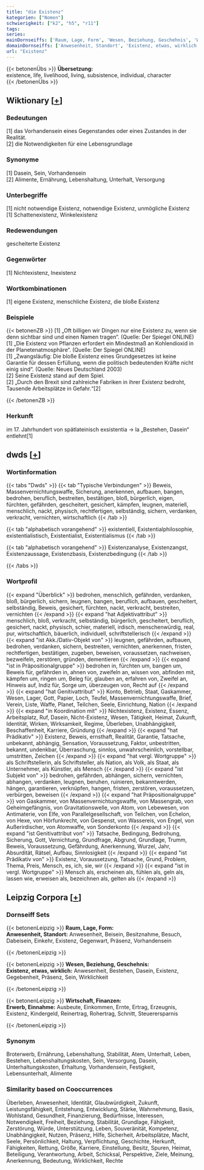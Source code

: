 ```yaml
---
title: "die Existenz"
kategorien: ["Nomen"]
schwierigkeit: ["k2", "h5", "r11"]
tags:
series:
mainDornseiffs: ['Raum, Lage, Form', 'Wesen, Beziehung, Geschehnis', 'Wirtschaft, Finanzen']
domainDornseiffs: ['Anwesenheit, Standort', 'Existenz, etwas, wirklich', 'Erwerb, Einnahme']
url: "Existenz"
---
```


{{< betonenÜbs >}}
**Übersetzung:**  
existence, life, livelihood, living, subsistence, individual, character  
{{< /betonenÜbs >}}

## Wiktionary [[+](https://de.wiktionary.org/wiki/Existenz)]

### Bedeutungen
[1] das Vorhandensein eines Gegenstandes oder eines Zustandes in der Realität.  
[2] die Notwendigkeiten für eine Lebensgrundlage  

### Synonyme
[1] Dasein, Sein, Vorhandensein  
[2] Alimente, Ernährung, Lebenshaltung, Unterhalt, Versorgung  

### Unterbegriffe
[1] nicht notwendige Existenz, notwendige Existenz, unmögliche Existenz  
[1] Schattenexistenz, Winkelexistenz  

### Redewendungen
gescheiterte Existenz  

### Gegenwörter
[1] Nichtexistenz, Inexistenz  

### Wortkombinationen
[1] eigene Existenz, menschliche Existenz, die bloße Existenz  

### Beispiele
{{< betonenZB >}}
[1] „Oft billigen wir Dingen nur eine Existenz zu, wenn sie denn sichtbar sind und einen Namen tragen“. (Quelle: Der Spiegel ONLINE)  
[1] „Die Existenz von Pflanzen erfordert ein Mindestmaß an Kohlendioxid in der Planetenatmosphäre“. (Quelle: Der Spiegel ONLINE)  
[1] „Zwangsläufig: Die bloße Existenz eines Grundgesetzes ist keine Garantie für dessen Erfüllung, wenn die politisch bedeutenden Kräfte nicht einig sind“. (Quelle: Neues Deutschland 2003)  
[2] Seine Existenz stand auf dem Spiel.  
[2] „Durch den Brexit sind zahlreiche Fabriken in ihrer Existenz bedroht, Tausende Arbeitsplätze in Gefahr.“[2]  

{{< /betonenZB >}}
### Herkunft
im 17. Jahrhundert von spätlateinisch exsistentia → la „Bestehen, Dasein“ entlehnt[1]  



## dwds [[+](https://www.dwds.de/wb/Existenz)]

### Wortinformation
{{< tabs "Dwds" >}}
{{< tab "Typische Verbindungen" >}}
Beweis, Massenvernichtungswaffe, Sicherung, anerkennen, aufbauen, bangen, bedrohen, beruflich, bestreiten, bestätigen, bloß, bürgerlich, eigen, fürchten, gefährden, gescheitert, gesichert, kämpfen, leugnen, materiell, menschlich, nackt, physisch, rechtfertigen, selbständig, sichern, verdanken, verkracht, vernichten, wirtschaftlich
{{< /tab >}}

{{< tab "alphabetisch vorangehend" >}}
existentiell, Existentialphilosophie, existentialistisch, Existentialist, Existentialismus
{{< /tab >}}

{{< tab "alphabetisch vorangehend" >}}
Existenzanalyse, Existenzangst, Existenzaussage, Existenzbasis, Existenzbedingung
{{< /tab >}}

{{< /tabs >}}

### Wortprofil
{{< expand "Überblick" >}} bedrohen, menschlich, gefährden, verdanken, bloß, bürgerlich, sichern, leugnen, bangen, beruflich, aufbauen, gescheitert, selbständig, Beweis, gesichert, fürchten, nackt, verkracht, bestreiten, vernichten {{< /expand >}}
{{< expand "hat Adjektivattribut" >}} menschlich, bloß, verkracht, selbständig, bürgerlich, gescheitert, beruflich, gesichert, nackt, physisch, schier, materiell, irdisch, menschenwürdig, real, pur, wirtschaftlich, bäuerlich, individuell, schriftstellerisch {{< /expand >}}
{{< expand "ist Akk./Dativ-Objekt von" >}} leugnen, gefährden, aufbauen, bedrohen, verdanken, sichern, bestreiten, vernichten, anerkennen, fristen, rechtfertigen, bestätigen, zugeben, beweisen, voraussetzen, nachweisen, bezweifeln, zerstören, gründen, dementieren {{< /expand >}}
{{< expand "ist in Präpositionalgruppe" >}} bedrohen in, fürchten um, bangen um, Beweis für, gefährden in, ahnen von, zweifeln an, wissen von, abfinden mit, kämpfen um, ringen um, Beleg für, glauben an, erfahren von, Zweifel an, Hinweis auf, Indiz für, Sorge um, überzeugen von, Recht auf {{< /expand >}}
{{< expand "hat Genitivattribut" >}} Konto, Betrieb, Staat, Gaskammer, Wesen, Lager, Gott, Papier, Loch, Teufel, Massenvernichtungswaffe, Brief, Verein, Liste, Waffe, Planet, Teilchen, Seele, Einrichtung, Nation {{< /expand >}}
{{< expand "in Koordination mit" >}} Nichtexistenz, Existenz, Essenz, Arbeitsplatz, Ruf, Dasein, Nicht-Existenz, Wesen, Tätigkeit, Heimat, Zukunft, Identität, Wirken, Wirksamkeit, Regime, Überleben, Unabhängigkeit, Beschaffenheit, Karriere, Gründung {{< /expand >}}
{{< expand "hat Prädikativ" >}} Existenz, Beweis, ernsthaft, Realität, Garantie, Tatsache, unbekannt, abhängig, Sensation, Voraussetzung, Faktor, unbestritten, bekannt, undenkbar, Überraschung, sinnlos, unwahrscheinlich, vorstellbar, umstritten, Zeichen {{< /expand >}}
{{< expand "hat vergl. Wortgruppe" >}} als Schriftstellerin, als Schriftsteller, als Nation, als Volk, als Staat, als Unternehmer, als Künstler, als Mensch {{< /expand >}}
{{< expand "ist Subjekt von" >}} bedrohen, gefährden, abhängen, sichern, vernichten, abhangen, verdanken, leugnen, beruhen, ruinieren, bekanntwerden, hängen, garantieren, verknüpfen, hangen, fristen, zerstören, voraussetzen, verbürgen, beweisen {{< /expand >}}
{{< expand "hat Präpositionalgruppe" >}} von Gaskammer, von Massenvernichtungswaffe, von Massengrab, von Geheimgefängnis, von Gravitationswelle, von Atom, von Lebewesen, von Antimaterie, von Elfe, von Parallelgesellschaft, von Teilchen, von Echelon, von Hexe, von Hörfunkrecht, von Gespenst, von Wassereis, von Engel, von Außerirdischer, von Atomwaffe, von Sonderkonto {{< /expand >}}
{{< expand "ist Genitivattribut von" >}} Tatsache, Bedingung, Bedrohung, Sicherung, Gott, Vernichtung, Grundfrage, Abgrund, Grundlage, Trumm, Beweis, Voraussetzung, Gefährdung, Anerkennung, Wurzel, Jahr, Absurdität, Rätsel, Aufbau, Sinnlosigkeit {{< /expand >}}
{{< expand "ist Prädikativ von" >}} Existenz, Voraussetzung, Tatsache, Grund, Problem, Thema, Preis, Mensch, es, ich, sie, wir {{< /expand >}}
{{< expand "ist in vergl. Wortgruppe" >}} Mensch als, erscheinen als, fühlen als, geln als, lassen wie, erweisen als, bezeichnen als, gelten als {{< /expand >}}

## Leipzig Corpora [[+](https://corpora.uni-leipzig.de/en/res?word=Existenz&corpusId=deu_newscrawl-public_2018)]

### Dornseiff Sets
{{< betonenLeipzig >}}
**Raum, Lage, Form:**  
**Anwesenheit, Standort:** Anwesenheit, Beisein, Besitznahme, Besuch, Dabeisein, Einkehr, Existenz, Gegenwart, Präsenz, Vorhandensein  

{{< /betonenLeipzig >}}


{{< betonenLeipzig >}}
**Wesen, Beziehung, Geschehnis:**  
**Existenz, etwas, wirklich:** Anwesenheit, Bestehen, Dasein, Existenz, Gegebenheit, Präsenz, Sein, Wirklichkeit  

{{< /betonenLeipzig >}}


{{< betonenLeipzig >}}
**Wirtschaft, Finanzen:**  
**Erwerb, Einnahme:** Ausbeute, Einkommen, Ernte, Ertrag, Erzeugnis, Existenz, Kindergeld, Reinertrag, Rohertrag, Schnitt, Steuerersparnis  

{{< /betonenLeipzig >}}

### Synonym
Broterwerb, Ernährung, Lebenshaltung, Stabilität, Atem, Unterhalt, Leben, Bestehen, Lebenshaltungskosten, Sein, Versorgung, Dasein, Unterhaltungskosten, Erhaltung, Vorhandensein, Festigkeit, Lebensunterhalt, Alimente


### Similarity based on Cooccurrences
Überleben, Anwesenheit, Identität, Glaubwürdigkeit, Zukunft, Leistungsfähigkeit, Entstehung, Entwicklung, Stärke, Wahrnehmung, Basis, Wohlstand, Gesundheit, Finanzierung, Bedürfnisse, Interessen, Notwendigkeit, Freiheit, Beziehung, Stabilität, Grundlage, Fähigkeit, Zerstörung, Würde, Unterstützung, Leben, Souveränität, Kompetenz, Unabhängigkeit, Nutzen, Präsenz, Hilfe, Sicherheit, Arbeitsplätze, Macht, Seele, Persönlichkeit, Haltung, Verpflichtung, Geschichte, Herkunft, Fähigkeiten, Rettung, Größe, Karriere, Einstellung, Besitz, Spuren, Heimat, Beteiligung, Verantwortung, Arbeit, Schicksal, Perspektive, Ziele, Meinung, Anerkennung, Bedeutung, Wirklichkeit, Rechte

